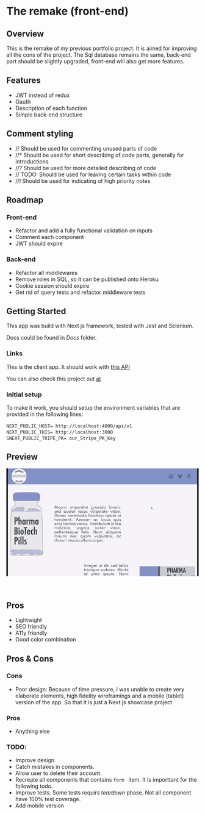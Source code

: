 # The remake (front-end)

## Overview

This is the remake of my previous portfolio project. It is aimed for improving all the cons of the project. The Sql database remains the same, back-end part should be slightly upgraded, front-end will also get more features.

## Features

- JWT instead of redux
- Oauth
- Description of each function
- Simple back-end structure

## Comment styling

- // Should be used for commenting unused parts of code
- //\* Should be used for short describing of code parts, generally for introductions
- //? Should be used for more detailed describing of code
- // TODO: Should be used for leaving certain tasks within code
- //! Should be used for indicating of high priority notes

## Roadmap

### Front-end

- Refactor and add a fully functional validation on inputs
- Comment each component
- JWT should expire

### Back-end

- Refactor all middlewares
- Remove roles in SQL, so it can be published onto Heroku
- Cookie session should expire
- Get rid of query tests and refactor middleware tests

## Getting Started

This app was build with Next js framework, tested with Jest and Selenium.

Docs could be found in _Docs_ folder.

### Links

This is the client app. It should work with [this API](https://github.com/denisugo/the_remake_back-end)

You can also check this project out [at](https://frontend-portfolio-app.herokuapp.com)

### Initial setup

To make it work, you should setup the environment variables that are provided in the following lines:

```
NEXT_PUBLIC_HOST= http://localhost:4000/api/v1
NEXT_PUBLIC_THIS= http://localhost:3000
SNEXT_PUBLIC_TRIPE_PK= our_Stripe_PK_Key

```

## Preview

![Preview](/docs/portfolio.gif)

 <br />

## Pros

- Lightwight
- SEO friendly
- A11y friendly
- Good color combination

## Pros & Cons

### Cons

- Poor design: Because of time pressure, I was unable to create very elaborate elements, high fidelity wireframings and a mobile (tablet) version of the app. So that it is just a Next js showcase project.

### Pros

- Anything else

### TODO:

- Improve design.
- Catch mistakes in components.
- Allow user to delete their account.
- Recreate all components that contains `form ` item. It is importtant for the following todo.
- Improve tests. Some tests requirs _teardown_ phase. Not all component have 100% test coverage.
- Add mobile version
